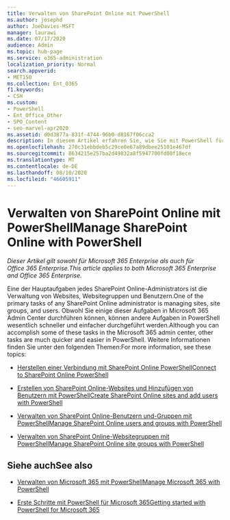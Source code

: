 ```yaml
---
title: Verwalten von SharePoint Online mit PowerShell
ms.author: josephd
author: JoeDavies-MSFT
manager: laurawi
ms.date: 07/17/2020
audience: Admin
ms.topic: hub-page
ms.service: o365-administration
localization_priority: Normal
search.appverid:
- MET150
ms.collection: Ent_O365
f1.keywords:
- CSH
ms.custom:
- PowerShell
- Ent_Office_Other
- SPO_Content
- seo-marvel-apr2020
ms.assetid: d0d3877a-831f-4744-96b0-d8167f06cca2
description: In diesem Artikel erfahren Sie, wie Sie mit PowerShell für Microsoft 365 SharePoint Online-Benutzer,-Gruppen und-Websitegruppen verwalten können.
ms.openlocfilehash: 270c31ebbdeb5c29ce0e67a89dbee25101e467df
ms.sourcegitcommit: 8634215e257ba2d49832a8f5947700fd00f18ece
ms.translationtype: MT
ms.contentlocale: de-DE
ms.lasthandoff: 08/10/2020
ms.locfileid: "46605911"
---
```

# <a name="manage-sharepoint-online-with-powershell"></a><span data-ttu-id="86392-103">Verwalten von SharePoint Online mit PowerShell</span><span class="sxs-lookup"><span data-stu-id="86392-103">Manage SharePoint Online with PowerShell</span></span>

<span data-ttu-id="86392-104">*Dieser Artikel gilt sowohl für Microsoft 365 Enterprise als auch für Office 365 Enterprise.*</span><span class="sxs-lookup"><span data-stu-id="86392-104">*This article applies to both Microsoft 365 Enterprise and Office 365 Enterprise.*</span></span>

<span data-ttu-id="86392-105">Eine der Hauptaufgaben jedes SharePoint Online-Administrators ist die Verwaltung von Websites, Websitegruppen und Benutzern.</span><span class="sxs-lookup"><span data-stu-id="86392-105">One of the primary tasks of any SharePoint Online administrator is managing sites, site groups, and users.</span></span> <span data-ttu-id="86392-106">Obwohl Sie einige dieser Aufgaben in Microsoft 365 Admin Center durchführen können, können andere Aufgaben in PowerShell wesentlich schneller und einfacher durchgeführt werden.</span><span class="sxs-lookup"><span data-stu-id="86392-106">Although you can accomplish some of these tasks in the Microsoft 365 admin center, other tasks are much quicker and easier in PowerShell.</span></span> <span data-ttu-id="86392-107">Weitere Informationen finden Sie unter den folgenden Themen:</span><span class="sxs-lookup"><span data-stu-id="86392-107">For more information, see these topics:</span></span>

- [<span data-ttu-id="86392-108">Herstellen einer Verbindung mit SharePoint Online PowerShell</span><span class="sxs-lookup"><span data-stu-id="86392-108">Connect to SharePoint Online PowerShell</span></span>](https://docs.microsoft.com/powershell/sharepoint/sharepoint-online/connect-sharepoint-online?view=sharepoint-ps)
  
- [<span data-ttu-id="86392-109">Erstellen von SharePoint Online-Websites und Hinzufügen von Benutzern mit PowerShell</span><span class="sxs-lookup"><span data-stu-id="86392-109">Create SharePoint Online sites and add users with PowerShell</span></span>](create-sharepoint-sites-and-add-users-with-powershell.md)
    
- [<span data-ttu-id="86392-110">Verwalten von SharePoint Online-Benutzern und-Gruppen mit PowerShell</span><span class="sxs-lookup"><span data-stu-id="86392-110">Manage SharePoint Online users and groups with PowerShell</span></span>](manage-sharepoint-users-and-groups-with-powershell.md)
    
- [<span data-ttu-id="86392-111">Verwalten von SharePoint Online-Websitegruppen mit PowerShell</span><span class="sxs-lookup"><span data-stu-id="86392-111">Manage SharePoint Online site groups with PowerShell</span></span>](manage-sharepoint-site-groups-with-powershell.md)
    
## <a name="see-also"></a><span data-ttu-id="86392-112">Siehe auch</span><span class="sxs-lookup"><span data-stu-id="86392-112">See also</span></span>

- [<span data-ttu-id="86392-113">Verwalten von Microsoft 365 mit PowerShell</span><span class="sxs-lookup"><span data-stu-id="86392-113">Manage Microsoft 365 with PowerShell</span></span>](manage-office-365-with-office-365-powershell.md)

- [<span data-ttu-id="86392-114">Erste Schritte mit PowerShell für Microsoft 365</span><span class="sxs-lookup"><span data-stu-id="86392-114">Getting started with PowerShell for Microsoft 365</span></span>](getting-started-with-office-365-powershell.md)

